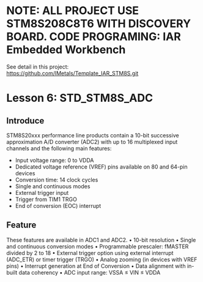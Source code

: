 # NOTE: ALL PROJECT USE STM8S208C8T6 WITH DISCOVERY BOARD. CODE PROGRAMING: IAR Embedded Workbench
See detail in this project: https://github.com/IMetals/Template_IAR_STM8S.git
# Lesson 6: STD_STM8S_ADC
## Introduce
STM8S20xxx performance line products contain a 10-bit successive approximation A/D
converter (ADC2) with up to 16 multiplexed input channels and the following main features:
- Input voltage range: 0 to VDDA
- Dedicated voltage reference (VREF) pins available on 80 and 64-pin devices
- Conversion time: 14 clock cycles
- Single and continuous modes
- External trigger input
- Trigger from TIM1 TRGO
- End of conversion (EOC) interrupt  
## Feature
These features are available in ADC1 and ADC2.
• 10-bit resolution
• Single and continuous conversion modes
• Programmable prescaler: fMASTER divided by 2 to 18
• External trigger option using external interrupt (ADC_ETR) or timer trigger (TRGO)
• Analog zooming (in devices with VREF pins)
• Interrupt generation at End of Conversion
• Data alignment with in-built data coherency
• ADC input range: VSSA ≤ VIN ≤ VDDA

